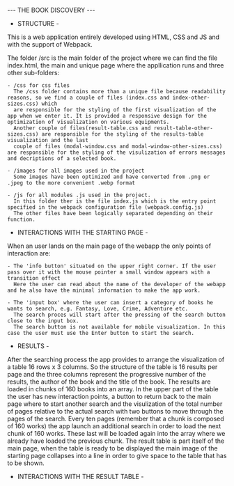 --- THE BOOK DISCOVERY ---

- STRUCTURE -

This is a web application entirely developed using HTML, CSS and JS and with the support of Webpack.

The folder /src is the main folder of the project where we can find the file index.html, the main and unique page where the appllication runs 
and three other sub-folders:

    - /css for css files
      The /css folder contains more than a unique file because readability reasons, so we find a couple of files (index.css and index-other-sizes.css) which 
      are responsible for the styling of the first visualization of the app when we enter it. It is provided a responsive design for the optimization of visualization on various equipments.
      Another couple of files(result-table.css and result-table-other-sizes.css) are responsible for the styling of the results-table visualization and the last
      couple of files (modal-window.css and modal-window-other-sizes.css) are responsible for the styling of the visulization of errors messages and decriptions of a selected book. 

    - /images for all images used in the project
      Some images have been optimized and have converted from .png or .jpeg to the more convenient .webp format

    - /js for all modules .js used in the project. 
      In this folder ther is the file index.js which is the entry point specified in the webpack configuration file (webpack.config.js)
      The other files have been logically separated depending on their function.

- INTERACTIONS WITH THE STARTING PAGE -

When an user lands on the main page of the webapp the only points of interaction are:

    - The 'info button' situated on the upper right corner. If the user pass over it with the mouse pointer a small window appears with a transition effect 
      Here the user can read about the name of the developer of the webapp and he also have the minimal information to make the app work.

    - The 'input box' where the user can insert a category of books he wants to search, e.g. Fantasy, Love, Crime, Adventure etc.
      The search proces will start after the pressing of the search button close to the input box.
      The search button is not available for mobile visualization. In this case the user must use the Enter button to start the search.

- RESULTS - 

After the searching process the app provides to arrange the visualization of a table 16 rows x 3 columns. So the structure of the table is 16 results per page
and the three columns represent the progressive number of the results, the author of the book and the title of the book. 
The results are loaded in chunks of 160 books into an array.
In the upper part of the table the user has new interaction points, a button to return back to the main page where to start another search and the visulization 
of the total number of pages relative to the actual search with two buttons to move through the pages of the search.
Every ten pages (remember that a chunk is composed of 160 works) the app launch an additional search in order to load the next chunk of 160 works. These last will be loaded again into the array where we already have loaded the previous chunk.
The result table is part itself of the main page, when the table is ready to be displayed the main image of the starting page collapses into a line in order to
give space to the table that has to be shown. 

- INTERACTIONS WITH THE RESULT TABLE -

